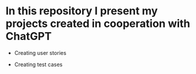 # In this repository I present my projects created in cooperation with ChatGPT

- Creating user stories

- Creating test cases

